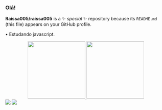 ### Olá!
**Raissa005/raissa005** is a ✨ _special_ ✨ repository because its `README.md` (this file) appears on your GitHub profile.

• Estudando javascript.
<div align="center">
  <a href="https://github.com/Raissa005">
  <img height="180em" src="https://github-readme-stats.vercel.app/api?username=Raissa005&show_icons=true&theme=transparent&include_all_commits=true&count_private=true"/>
  <img height="180em" src="https://github-readme-stats.vercel.app/api/top-langs/?username=Raissa005&layout=compact&langs_count=7&theme=dark"/>
</div>
</div>
<a href="https://instagram.com/eiraissa_vl" target="_blank"><img src="https://img.shields.io/badge/-Instagram-%23E4405F?style=for-the-badge&logo=instagram&logoColor=white" target="_blank"></a>
<a href="https://www.linkedin.com/in/ra%C3%ADssa-leite-725913207" target="_blank"><img src="https://img.shields.io/badge/-LinkedIn-%230077B5?style=for-the-badge&logo=linkedin&logoColor=white" target="_blank"></a> 
</div>
